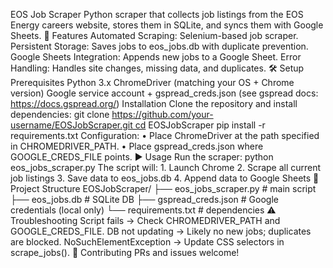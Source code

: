 EOS Job Scraper
Python scraper that collects job listings from the EOS Energy careers website, stores them in SQLite, and syncs them with Google Sheets.
🚀 Features
Automated Scraping: Selenium-based job scraper.
Persistent Storage: Saves jobs to eos_jobs.db with duplicate prevention.
Google Sheets Integration: Appends new jobs to a Google Sheet.
Error Handling: Handles site changes, missing data, and duplicates.
🛠 Setup
Prerequisites
Python 3.x
ChromeDriver (matching your OS + Chrome version)
Google service account + gspread_creds.json (see gspread docs: https://docs.gspread.org/)
Installation
Clone the repository and install dependencies:
git clone https://github.com/your-username/EOSJobScraper.git cd EOSJobScraper pip install -r requirements.txt
Configuration:
• Place ChromeDriver at the path specified in CHROMEDRIVER_PATH. • Place gspread_creds.json where GOOGLE_CREDS_FILE points.
▶️ Usage
Run the scraper:
python eos_jobs_scraper.py
The script will: 1. Launch Chrome 2. Scrape all current job listings 3. Save data to eos_jobs.db 4. Append data to Google Sheets
📂 Project Structure
EOSJobScraper/ ├── eos_jobs_scraper.py # main script ├── eos_jobs.db # SQLite DB ├── gspread_creds.json # Google credentials (local only) └── requirements.txt # dependencies
⚠️ Troubleshooting
Script fails → Check CHROMEDRIVER_PATH and GOOGLE_CREDS_FILE.
DB not updating → Likely no new jobs; duplicates are blocked.
NoSuchElementException → Update CSS selectors in scrape_jobs().
🤝 Contributing
PRs and issues welcome!

